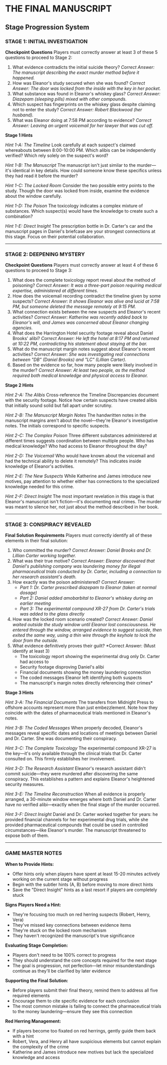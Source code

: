 # THE FINAL MANUSCRIPT

## Stage Progression System

### STAGE 1: INITIAL INVESTIGATION

**Checkpoint Questions** Players must correctly answer at least 3 of these 5 questions to proceed to Stage 2:

1. What evidence contradicts the initial suicide theory? _Correct Answer: The manuscript describing the exact murder method before it happened._
2. How was Eleanor's study secured when she was found? _Correct Answer: The door was locked from the inside with the key in her pocket._
3. What substance was found in Eleanor's whiskey glass? _Correct Answer: Diazepam (sleeping pills) mixed with other compounds._
4. Which suspect has fingerprints on the whiskey glass despite claiming not to enter the study? _Correct Answer: Robert Blackwood (her husband)._
5. What was Eleanor doing at 7:58 PM according to evidence? _Correct Answer: Leaving an urgent voicemail for her lawyer that was cut off._

**Stage 1 Hints**

_Hint 1-A: The Timeline_ Look carefully at each suspect's claimed whereabouts between 8:00-10:00 PM. Which alibis can be independently verified? Which rely solely on the suspect's word?

_Hint 1-B: The Manuscript_ The manuscript isn't just similar to the murder—it's identical in key details. How could someone know these specifics unless they had read it before the murder?

_Hint 1-C: The Locked Room_ Consider the two possible entry points to the study. Though the door was locked from inside, examine the evidence about the window carefully.

_Hint 1-D: The Poison_ The toxicology indicates a complex mixture of substances. Which suspect(s) would have the knowledge to create such a combination?

_Hint 1-E: Direct Insight_ The prescription bottle in Dr. Carter's car and the manuscript pages in Daniel's briefcase are your strongest connections at this stage. Focus on their potential collaboration.

---

### STAGE 2: DEEPENING MYSTERY

**Checkpoint Questions** Players must correctly answer at least 4 of these 6 questions to proceed to Stage 3:

1. What does the complete toxicology report reveal about the method of poisoning? _Correct Answer: It was a three-part poison requiring medical expertise, administered at different times._
2. How does the voicemail recording contradict the timeline given by some suspects? _Correct Answer: It shows Eleanor was alive and lucid at 7:58 PM, but someone deleted the message remotely at 9:15 PM._
3. What connection exists between the new suspects and Eleanor's recent activities? _Correct Answer: Katherine was recently added back to Eleanor's will, and James was concerned about Eleanor changing agencies._
4. What does the Harrington Hotel security footage reveal about Daniel Brooks' alibi? _Correct Answer: He left the hotel at 8:17 PM and returned at 10:22 PM, contradicting his statement about staying at the bar._
5. What do the manuscript margin notes suggest about Eleanor's recent activities? _Correct Answer: She was investigating real connections between "DB" (Daniel Brooks) and "LC" (Lillian Carter)._
6. Based on the evidence so far, how many people were likely involved in the murder? _Correct Answer: At least two people, as the method required both medical knowledge and physical access to Eleanor._

**Stage 2 Hints**

_Hint 2-A: The Alibis_ Cross-reference the Timeline Discrepancies document with the security footage. Notice how certain suspects have created alibis that initially sound solid but fall apart under scrutiny.

_Hint 2-B: The Manuscript Margin Notes_ The handwritten notes in the manuscript margins aren't about the novel—they're Eleanor's investigative notes. The initials correspond to specific suspects.

_Hint 2-C: The Complex Poison_ Three different substances administered at different times suggests coordination between multiple people. Who has medical knowledge? Who had access to Eleanor throughout the day?

_Hint 2-D: The Voicemail_ Who would have known about the voicemail and had the technical ability to delete it remotely? This indicates inside knowledge of Eleanor's activities.

_Hint 2-E: The New Suspects_ While Katherine and James introduce new motives, pay attention to whether either has connections to the specialized knowledge needed for this crime.

_Hint 2-F: Direct Insight_ The most important revelation in this stage is that Eleanor's manuscript isn't fiction—it's documenting real crimes. The murder was meant to silence her, not just about the method described in her book.

---

### STAGE 3: CONSPIRACY REVEALED

**Final Solution Requirements** Players must correctly identify all of these elements in their final solution:

1. Who committed the murder? _Correct Answer: Daniel Brooks and Dr. Lillian Carter working together._
2. What was their true motive? _Correct Answer: Eleanor discovered that Daniel's publishing company was laundering money for illegal pharmaceutical trials conducted by Dr. Carter, including a connection to her research assistant's death._
3. How exactly was the poison administered? *Correct Answer:*
    - *Part 1: Dr. Carter prescribed diazepam to Eleanor (taken at normal dosage)*
    - *Part 2: Daniel added amobarbital to Eleanor's whiskey during an earlier meeting*
    - *Part 3: The experimental compound XR-27 from Dr. Carter's trials was added to the glass directly*
4. How was the locked room scenario created? _Correct Answer: Daniel waited outside the study window until Eleanor lost consciousness. He entered through the window, arranged evidence to suggest suicide, then exited the same way, using a thin wire through the keyhole to lock the door from the outside._
5. What evidence definitively proves their guilt? *Correct Answer: (Must identify at least 3)
    - The toxicology report showing the experimental drug only Dr. Carter had access to
    - Security footage disproving Daniel's alibi
    - Financial documents showing the money laundering connection
    - The coded messages Eleanor left identifying both suspects
    - The manuscript's margin notes directly referencing their crimes*

**Stage 3 Hints**

_Hint 3-A: The Financial Documents_ The transfers from Midnight Press to offshore accounts represent more than just embezzlement. Note how they coincide with the dates of pharmaceutical trials mentioned in Eleanor's notes.

_Hint 3-B: The Coded Messages_ When properly decoded, Eleanor's messages reveal specific dates and locations of meetings between Daniel and Dr. Carter. She was documenting their conspiracy.

_Hint 3-C: The Complete Toxicology_ The experimental compound XR-27 is the key—it's only available through the clinical trials that Dr. Carter consulted on. This firmly establishes her involvement.

_Hint 3-D: The Research Assistant_ Eleanor's research assistant didn't commit suicide—they were murdered after discovering the same conspiracy. This establishes a pattern and explains Eleanor's heightened security measures.

_Hint 3-E: The Timeline Reconstruction_ When all evidence is properly arranged, a 30-minute window emerges where both Daniel and Dr. Carter have no verified alibi—exactly when the final stage of the murder occurred.

_Hint 3-F: Direct Insight_ Daniel and Dr. Carter worked together for years: he provided financial channels for her experimental drug trials, while she provided pharmaceutical compounds that could be used in controlled circumstances—like Eleanor's murder. The manuscript threatened to expose both of them.

---

### GAME MASTER NOTES

**When to Provide Hints:**

- Offer hints only when players have spent at least 15-20 minutes actively working on the current stage without progress
- Begin with the subtler hints (A, B) before moving to more direct hints
- Save the "Direct Insight" hints as a last resort if players are completely stuck

**Signs Players Need a Hint:**

- They're focusing too much on red herring suspects (Robert, Henry, Vera)
- They've missed key connections between evidence items
- They're stuck on the locked room mechanism
- They haven't recognized the manuscript's true significance

**Evaluating Stage Completion:**

- Players don't need to be 100% correct to progress
- They should understand the core concepts required for the next stage
- The goal is progression, not perfection—let minor misunderstandings continue as they'll be clarified by later evidence

**Supporting the Final Solution:**

- Before players submit their final theory, remind them to address all five required elements
- Encourage them to cite specific evidence for each conclusion
- The most common mistake is failing to connect the pharmaceutical trials to the money laundering—ensure they see this connection

**Red Herring Management:**

- If players become too fixated on red herrings, gently guide them back with a hint
- Robert, Vera, and Henry all have suspicious elements but cannot explain the complexity of the crime
- Katherine and James introduce new motives but lack the specialized knowledge and access